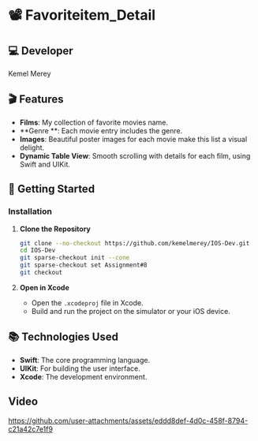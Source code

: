# 📽️ Favoriteitem_Detail

## 💻 Developer
Kemel Merey
## 🎬 Features

- **Films**: My collection of favorite movies name.
- **Genre **: Each movie entry includes the genre.
- **Images**: Beautiful poster images for each movie make this list a visual delight.
- **Dynamic Table View**: Smooth scrolling with details for each film, using Swift and UIKit.


## 🚀 Getting Started

### Installation

1. **Clone the Repository**
    ```bash
    git clone --no-checkout https://github.com/kemelmerey/IOS-Dev.git
    cd IOS-Dev
    git sparse-checkout init --cone
    git sparse-checkout set Assignment#8
    git checkout
    ```

2. **Open in Xcode**
    - Open the `.xcodeproj` file in Xcode.
    - Build and run the project on the simulator or your iOS device.


## 📚 Technologies Used

- **Swift**: The core programming language.
- **UIKit**: For building the user interface.
- **Xcode**: The development environment.

## Video


https://github.com/user-attachments/assets/eddd8def-4d0c-458f-8794-c21a42c7e1f9




